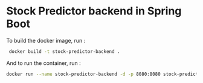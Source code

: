 # Stock Predictor backend in Spring Boot 

To build the docker image, run : 
```sh
 docker build -t stock-predictor-backend .
```

And to run the container, run : 
```sh 
docker run --name stock-predictor-backend -d -p 8080:8080 stock-predictor-backend 
```
